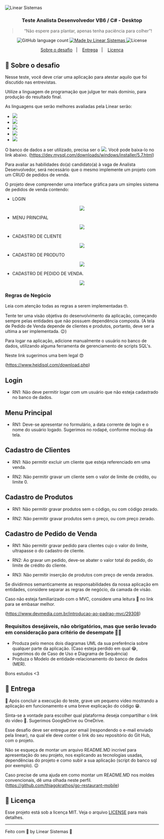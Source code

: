 <img alt="Linear Sistemas" src="https://linearsistemas.com.br/wp-content/uploads/2020/09/marca-Linear-768x301.png" />

<h3 align="center">
  Teste Analista Desenvolvedor VB6 / C# - Desktop
</h3>

<blockquote align="center">“Não espere para plantar, apenas tenha paciência para colher”!</blockquote>

<p align="center">
  <img alt="GitHub language count" src="https://img.shields.io/github/languages/count/rocketseat/bootcamp-gostack-desafios?color=%2304D361">

  <a href="https://www.linearsistemas.com.br">
    <img alt="Made by Linear Sistemas" src="https://img.shields.io/badge/made%20by-Linear%20Sistemas-red">
  </a>

  <img alt="License" src="https://img.shields.io/badge/license-MIT-%2304D361">
</p>

<p align="center">
  <a href="#rocket-sobre-o-desafio">Sobre o desafio</a>&nbsp;&nbsp;&nbsp;|&nbsp;&nbsp;&nbsp;
  <a href="#calendar-entrega">Entrega</a>&nbsp;&nbsp;&nbsp;|&nbsp;&nbsp;&nbsp;
  <a href="#memo-licença">Licença</a>
</p>

## :rocket: Sobre o desafio

Nesse teste, você deve criar uma aplicação para atestar aquilo que foi discutido nas entrevistas.

Utilize a linguagem de programação que julgue ter mais domínio, para produção do resultado final.

As linguagens que serão melhores avaliadas pela Linear serão: 
 - <img src="https://img.shields.io/badge/visualbasic6-informational?logo=VB"></img>
 - <img src="https://img.shields.io/badge/vb.net-informational?logo=Visual Basic"></img>
 - <img src="https://img.shields.io/badge/csharp-informational?logo=C#"></img>
 - <img src="https://img.shields.io/badge/java-informational?logo=Java"></img>
 - <img src="https://img.shields.io/badge/node.js-informational?logo=Node.JS"></img>

O banco de dados a ser utilizado, precisa ser o <img src="https://img.shields.io/badge/mysql@5.7.xx-informational?logo=Mysql"></img>. Você pode baixa-lo no link abaixo.
(https://dev.mysql.com/downloads/windows/installer/5.7.html)

Para avaliar as habilidades do(a) candidato(a) à vaga de Analista Desenvolvedor, será necessário que o mesmo implemente um projeto com um CRUD de pedidos de venda.

O projeto deve compreender uma interface gráfica para um simples sistema de pedidos de venda contendo:
 - LOGIN

<p align="center">
  <img src="./assets/login.png">
</p>

 - MENU PRINCIPAL
 
 <p align="center">
  <img src="./assets/menuPrincipal.png">
</p>

 - CADASTRO DE CLIENTE

<p align="center">
  <img src="./assets/clientes.png">
</p>

 - CADASTRO DE PRODUTO

<p align="center">
  <img src="./assets/produto.png">
</p>

 - CADASTRO DE PEDIDO DE VENDA.

<p align="center">
  <img src="./assets/pedido.png">
</p>

### Regras de Negócio

Leia com atenção todas as regras a serem implementadas  🤓. 

Tente ter uma visão objetiva do desenvolvimento da aplicação, começando sempre pelas entidades que não possuem dependência composta. (A tela de Pedido de Venda depende de clientes e produtos, portanto, deve ser a ultima a ser implementada. 😉)

Para logar na aplicação, adicione manualmente o usuário no banco de dados, utilizando alguma ferramenta de gerenciamento de scripts SQL's. 

Neste link sugerimos uma bem legal 😍

(https://www.heidisql.com/download.php)

## Login

 - RN1: Não deve permitir logar com um usuário que não esteja cadastrado no banco de dados.
  
## Menu Principal

 - RN1: Deve-se apresentar no formulário, a data corrente de login e o nome do usuário logado. Sugerimos no rodapé, conforme mockup da tela.

## Cadastro de Clientes

 - RN1: Não permitir excluir um cliente que esteja referenciado em uma venda.

 - RN2: Não permitir gravar um cliente sem o valor de limite de crédito, ou limite 0.

## Cadastro de Produtos

 - RN1: Não permitir gravar produtos sem o código, ou com código zerado.

 - RN2: Não permitir gravar produtos sem o preço, ou com preço zerado.
  
## Cadastro de Pedido de Venda

 - RN1: Não permitir gravar pedido para clientes cujo o valor do limite, ultrapasse o do cadastro de cliente.

 - RN2: Ao gravar um pedido, deve-se abater o valor total do pedido, do limite de crédito do cliente.

 - RN3: Não permitir inserção de produtos com preço de venda zerados.

Se dividirmos semanticamente as responsabilidades da nossa aplicação em entidades, considere separar as regras de negócio, da camada de visão.

Caso não esteja familiarizado com o MVC, considere uma leitura 📘 no link para se embasar melhor.

(https://www.devmedia.com.br/introducao-ao-padrao-mvc/29308)

### Requisitos desejáveis, não obrigatórios, mas que serão levado em consideração para critério de desempate  👏👏
 - Produza pelo menos dois diagramas UML da sua preferência sobre qualquer parte da aplicação. (Caso esteja perdido em qual 😂, sugerimos do de Caso de Uso e Diagrama de Sequência)
 - Produza o Modelo de entidade-relacionamento do banco de dados (MER).

Bons estudos <3

## :calendar: Entrega

🥇 Após concluir a execução do teste, grave um pequeno video mostrando a aplicação em funcionamento e uma breve explicação do código 😁. 

Sinta-se a vontade para escolher qual plataforma deseja compartilhar o link do vídeo 📼. Sugerimos GoogleDrive ou OneDrive. 

Esse desafio deve ser entregue por email (respondendo o e-mail enviado pela linear), na qual ele deve conter o link do seu repositório do Git Hub, com o projeto.

Não se esqueça de montar um arquivo README.MD incrível para apresentação do seu projeto, nos explicando as tecnologias usadas, dependências do projeto e como subir a sua aplicação (script do banco sql por exemplo). 😉

Caso precise de uma ajuda em como montar um README.MD nos moldes convencionais, dê uma olhada neste perfil.
(https://github.com/thiagokrathos/go-restaurant-mobile)

## :memo: Licença

Esse projeto está sob a licença MIT. Veja o arquivo [LICENSE](../LICENSE) para mais detalhes.

---

Feito com 💜 by Linear Sistemas :wave:
